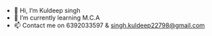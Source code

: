 - 👋 Hi, I’m Kuldeep singh
- 🌱 I’m currently learning M.C.A
- 📫 Contact me on 6392033597 & singh.kuldeep22798@gmail.com

<!---
kuldeep22798/kuldeep22798 is a ✨ special ✨ repository because its `README.md` (this file) appears on your GitHub profile.
You can click the Preview link to take a look at your changes.
--->
